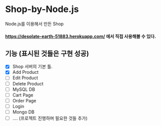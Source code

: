 # Shop-by-Node.js
Node.js를 이용해서 만든 Shop

#### https://desolate-earth-51883.herokuapp.com/ 에서 직접 사용해볼 수 있다.


## 기능 (표시된 것들은 구현 성공)
 - [X] Shop 서버의 기본 틀.
 - [X] Add Product
 - [ ] Edit Product
 - [ ] Delete Product
 - [ ] MySQL DB
 - [ ] Cart Page
 - [ ] Order Page
 - [ ] Login
 - [ ] Mongo DB
 - [ ] .... (프로젝트 진행하며 필요한 것들 추가)
